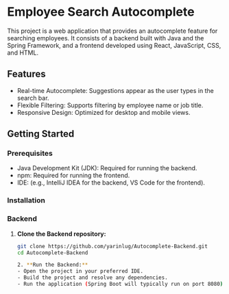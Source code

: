 # Employee Search Autocomplete

This project is a web application that provides an autocomplete feature for searching employees. It consists of a backend built with Java and the Spring Framework, 
and a frontend developed using React, JavaScript, CSS, and HTML.

## Features

- Real-time Autocomplete: Suggestions appear as the user types in the search bar.
- Flexible Filtering: Supports filtering by employee name or job title.
- Responsive Design: Optimized for desktop and mobile views.

## Getting Started

### Prerequisites

- Java Development Kit (JDK): Required for running the backend.
- npm: Required for running the frontend.
- IDE: (e.g., IntelliJ IDEA for the backend, VS Code for the frontend).

### Installation

### Backend

1. **Clone the Backend repository:**
   ```bash
   git clone https://github.com/yarinlug/Autocomplete-Backend.git
   cd Autocomplete-Backend

   2. **Run the Backend:**
   - Open the project in your preferred IDE.
   - Build the project and resolve any dependencies.
   - Run the application (Spring Boot will typically run on port 8080).

